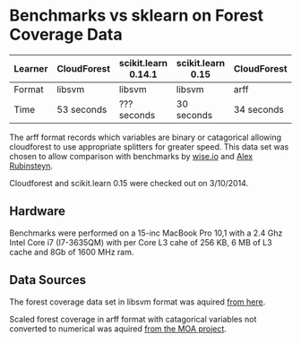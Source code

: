 Benchmarks vs sklearn on Forest Coverage Data
================================================

Learner | CloudForest | scikit.learn 0.14.1 | scikit.learn 0.15 | CloudForest 
--------|-------------|---------------------|-------------------|------------
Format  | libsvm      | libsvm              | libsvm            | arff
Time    | 53 seconds  | ??? seconds         | 30 seconds        | 34 seconds

The arff format records which variables are binary or catagorical allowing cloudforest to use appropriate splitters for greater speed. This data set was chosen to allow comparison with benchmarks by [wise.io](http://about.wise.io/blog/2013/07/15/benchmarking-random-forest-part-1/) and [Alex Rubinsteyn](http://blog.explainmydata.com/2014/03/big-speedup-for-random-forest-learning.html). 

Cloudforest and scikit.learn 0.15 were checked out on 3/10/2014. 

Hardware
---------
Benchmarks were performed on a 15-inc MacBook Pro 10,1 with a 2.4 Ghz Intel Core i7 (I7-3635QM) with per Core L3 cahe of 256 KB, 6 MB of L3 cache and 8Gb of 1600 MHz ram.

Data Sources
------------

The forest coverage data set in libsvm format  was aquired [from here](http://www.csie.ntu.edu.tw/~cjlin/libsvmtools/datasets/multiclass.html#covtype).

Scaled forest coverage in arff format with catagorical variables not converted to numerical was aquired [from the MOA project](http://sourceforge.net/projects/moa-datastream/files/Datasets/Classification/).